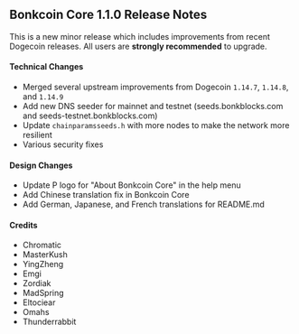 ## Bonkcoin Core 1.1.0 Release Notes

This is a new minor release which includes improvements from recent Dogecoin releases. All users are **strongly recommended** to upgrade.

#### Technical Changes

* Merged several upstream improvements from Dogecoin `1.14.7`, `1.14.8`, and `1.14.9`
* Add new DNS seeder for mainnet and testnet (seeds.bonkblocks.com and seeds-testnet.bonkblocks.com)
* Update `chainparamsseeds.h` with more nodes to make the network more resilient
* Various security fixes

#### Design Changes

* Update P logo for "About Bonkcoin Core" in the help menu
* Add Chinese translation fix in Bonkcoin Core
* Add German, Japanese, and French translations for README.md

#### Credits

* Chromatic
* MasterKush
* YingZheng
* Emgi
* Zordiak
* MadSpring
* Eltociear
* Omahs
* Thunderrabbit